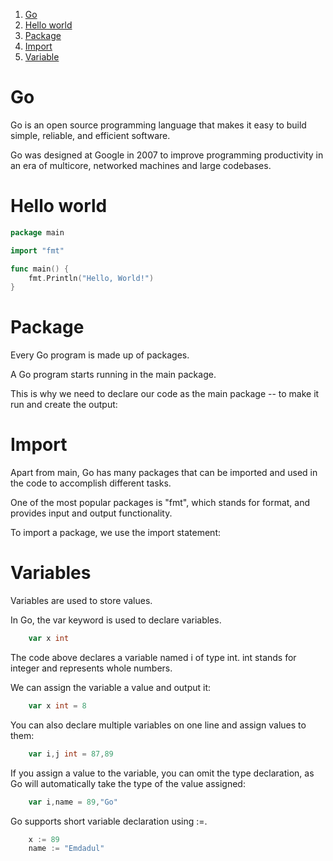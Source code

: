 1. [Go](-go)
2. [Hello world](-hello-world)
3. [Package](-package)
4. [Import](-import)
5. [Variable](-variable)

# Go
Go is an open source programming language that makes it easy to build simple, reliable, and efficient software.

Go was designed at Google in 2007 to improve programming productivity in an era of multicore, networked machines and large codebases.



# Hello world
```Go
package main

import "fmt"

func main() {
    fmt.Println("Hello, World!")
} 
```
# Package 
Every Go program is made up of packages.

A Go program starts running in the main package.

This is why we need to declare our code as the main package -- to make it run and create the output:


# Import 
Apart from main, Go has many packages that can be imported and used in the code to accomplish different tasks.

One of the most popular packages is "fmt", which stands for format, and provides input and output functionality.

To import a package, we use the import statement:


# Variables

Variables are used to store values.

In Go, the var keyword is used to declare variables.

```Go
	var x int
```
The code above declares a variable named i of type int.
int stands for integer and represents whole numbers.

We can assign the variable a value and output it:

```Go
	var x int = 8
```
You can also declare multiple variables on one line and assign values to them:

```Go
	var i,j int = 87,89
```
If you assign a value to the variable, you can omit the type declaration, as Go will automatically take the type of the value assigned:

```Go
	var i,name = 89,"Go"
```
Go supports short variable declaration using :=.

```Go
	x := 89
	name := "Emdadul"
```

